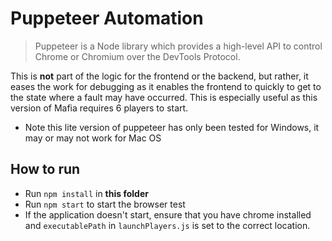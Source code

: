 # Puppeteer Automation

> Puppeteer is a Node library which provides a high-level API to control Chrome or Chromium over the DevTools Protocol.

This is **not** part of the logic for the frontend or the backend, but rather, it eases the work for debugging as it enables the frontend to quickly to get to the state where a fault may have occurred. This is especially useful as this version of Mafia requires 6 players to start. 

* Note this lite version of puppeteer has only been tested for Windows, it may or may not work for Mac OS

## How to run
* Run `npm install` in **this folder**
* Run `npm start` to start the browser test
* If the application doesn't start, ensure that you have chrome installed and `executablePath` in `launchPlayers.js` is set to the correct location. 